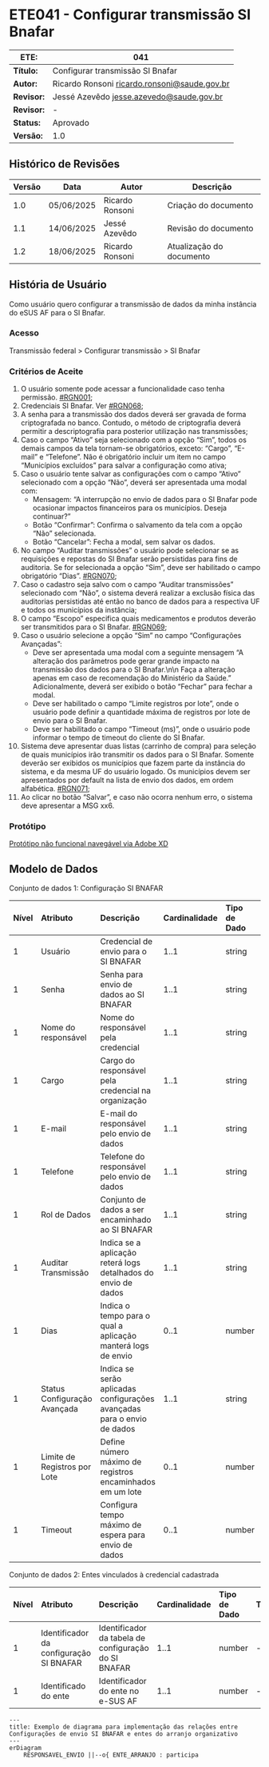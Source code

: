 # ETE041 - Configurar transmissão SI Bnafar

| **ETE:**     | 041                                            |
|--------------|------------------------------------------------|
| **Título:**  | Configurar transmissão SI Bnafar               |
| **Autor:**   | Ricardo Ronsoni <ricardo.ronsoni@saude.gov.br> |
| **Revisor:** | Jessé Azevêdo <jesse.azevedo@saude.gov.br>     |
| **Revisor:** | -                                              |
| **Status:**  | Aprovado                                       |
| **Versão:**  | 1.0                                            |

## Histórico de Revisões

| **Versão** | **Data**   | **Autor**       | **Descrição**            |
|------------|------------|-----------------|--------------------------|
| 1.0        | 05/06/2025 | Ricardo Ronsoni | Criação do documento     |
| 1.1        | 14/06/2025 | Jessé Azevêdo   | Revisão do documento     |
| 1.2        | 18/06/2025 | Ricardo Ronsoni | Atualização do documento |

## História de Usuário

Como usuário quero configurar a transmissão de dados da minha instância do eSUS AF para o SI Bnafar.

### Acesso
Transmissão federal > Configurar transmissão > SI Bnafar

### Critérios de Aceite

1.	O usuário somente pode acessar a funcionalidade caso tenha permissão. [#RGN001](DocumentoDeRegrasv2.md);  
2.	Credenciais SI Bnafar. Ver [#RGN068](DocumentoDeRegrasv2.md);   
3.	A senha para a transmissão dos dados deverá ser gravada de forma criptografada no banco. Contudo, o método de criptografia deverá permitir a descriptografia para posterior utilização nas transmissões; 
4.	Caso o campo “Ativo” seja selecionado com a opção “Sim”, todos os demais campos da tela tornam-se obrigatórios, exceto: “Cargo”, “E-mail” e “Telefone”. Não é obrigatório incluir um item no campo “Municípios excluídos” para salvar a configuração como ativa;  
5.	Caso o usuário tente salvar as configurações com o campo “Ativo” selecionado com a opção “Não”, deverá ser apresentada uma modal com:  
    + Mensagem: “A interrupção no envio de dados para o SI Bnafar pode ocasionar impactos financeiros para os municípios. Deseja continuar?”  
    + Botão “Confirmar”: Confirma o salvamento da tela com a opção “Não” selecionada.  
    + Botão “Cancelar”: Fecha a modal, sem salvar os dados.
6.	No campo “Auditar transmissões” o usuário pode selecionar se as requisições e repostas do SI Bnafar serão persistidas para fins de auditoria. Se for selecionada a opção “Sim”, deve ser habilitado o campo obrigatório “Dias”. [#RGN070](DocumentoDeRegrasv2.md);  
7.	Caso o cadastro seja salvo com o campo “Auditar transmissões” selecionado com “Não”, o sistema deverá realizar a exclusão física das auditorias persistidas até então no banco de dados para a respectiva UF e todos os municípios da instância;
8.	O campo “Escopo” especifica quais medicamentos e produtos deverão ser transmitidos para o SI Bnafar. [#RGN069](DocumentoDeRegrasv2.md);  
9.	Caso o usuário selecione a opção “Sim” no campo “Configurações Avançadas”:
    + Deve ser apresentada uma modal com a seguinte mensagem “A alteração dos parâmetros pode gerar grande impacto na transmissão dos dados para o SI Bnafar.\n\n Faça a alteração apenas em caso de recomendação do Ministério da Saúde.” Adicionalmente, deverá ser exibido o botão “Fechar” para fechar a modal.
    + Deve ser habilitado o campo “Limite registros por lote”, onde o usuário pode definir a quantidade máxima de registros por lote de envio para o SI Bnafar.
    + Deve ser habilitado o campo “Timeout (ms)”, onde o usuário pode informar o tempo de timeout do cliente do SI Bnafar.
10.	Sistema deve apresentar duas listas (carrinho de compra) para seleção de quais municípios irão transmitir os dados para o SI Bnafar. Somente deverão ser exibidos os municípios que fazem parte da instância do sistema, e da mesma UF do usuário logado. Os municípios devem ser apresentados por default na lista de envio dos dados, em ordem alfabética. [#RGN071](DocumentoDeRegrasv2.md);  
11.	Ao clicar no botão “Salvar”, e caso não ocorra nenhum erro, o sistema deve apresentar a MSG xx6.


### Protótipo

[Protótipo não funcional navegável via Adobe XD](https://xd.adobe.com/view/b10875f3-b816-4ec6-9948-a3ef8df26a52-e45b/screen/518aadb2-7bd7-495a-8ff2-b5effc590a0f/)

## Modelo de Dados

Conjunto de dados 1: Configuração SI BNAFAR

| Nível | Atributo                     | Descrição                                                               | Cardinalidade | Tipo de Dado | Tamanho | Formato                                    |
|:------|:-----------------------------|:------------------------------------------------------------------------|:--------------|:-------------|:--------|:-------------------------------------------|
| 1     | Usuário                      | Credencial de envio para o SI BNAFAR                                    | 1..1          | string       | 60      | xx.xxxxxx/xxxx-xx                          |
| 1     | Senha                        | Senha para envio de dados ao SI BNAFAR                                  | 1..1          | string       | 100     |                                            |
| 1     | Nome do responsável          | Nome do responsável pela credencial                                     | 1..1          | string       | 100     |                                            |
| 1     | Cargo                        | Cargo do responsável pela credencial na organização                     | 1..1          | string       | 100     |                                            |
| 1     | E-mail                       | E-mail do responsável pelo envio de dados                               | 1..1          | string       | 100     |                                            |
| 1     | Telefone                     | Telefone do responsável pelo envio de dados                             | 1..1          | string       | 15      | (xx) xxxx-xxxx                             |
| 1     | Rol de Dados                 | Conjunto de dados a ser encaminhado ao SI BNAFAR                        | 1..1          | string       | 1       | A - Todo o rol de itens, R - Apenas Rename |
| 1     | Auditar Transmissão          | Indica se a aplicação reterá logs detalhados do envio de dados          | 1..1          | string       | 1       | S - Sim, N - Não                           |
| 1     | Dias                         | Indica o tempo para o qual a aplicação manterá logs de envio            | 0..1          | number       | -       |                                            |
| 1     | Status Configuração Avançada | Indica se serão aplicadas configurações avançadas para o envio de dados | 1..1          | string       | 1       | S - Sim, N - Não                           |
| 1     | Limite de Registros por Lote | Define número máximo de registros encaminhados em um lote               | 0..1          | number       | -       |                                            |
| 1     | Timeout                      | Configura tempo máximo de espera para envio de dados                    | 0..1          | number       | -       |                                            |

Conjunto de dados 2: Entes vinculados à credencial cadastrada

| Nível | Atributo                                | Descrição                                                | Cardinalidade | Tipo de Dado | Tamanho | Formato |
|:------|:----------------------------------------|:---------------------------------------------------------|:--------------|:-------------|:--------|:--------|
| 1     | Identificador da configuração SI BNAFAR | Identificador da tabela de configuração do SI BNAFAR     | 1..1          | number       | -       | -       |
| 1     | Identificado do ente                    | Identificador do ente no e-SUS AF                        | 1..1          | number       | -       | -       |


```mermaid
---
title: Exemplo de diagrama para implementação das relações entre Configurações de envio SI BNAFAR e entes do arranjo organizativo
---
erDiagram
    RESPONSAVEL_ENVIO ||--o{ ENTE_ARRANJO : participa
```
